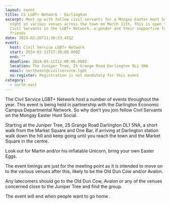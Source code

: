 ```yaml
---
layout: event
title: CS LGBT+ Network - Darlington
excerpt: Meet up with fellow civil servants for a Mongay Easter Hunt Social
  night at various venues across the town on March 11th. This is open to all
  Civil Servants in the LGBT+ Network, a:gender and their supportive family &
  friends
date: 2024-02-26T11:36:53.431Z
event:
  host: Civil Service LGBT+ Network
  start: 2024-03-11T17:30:00.000Z
  end: ""
  deadline: 2024-03-11T12:00:00.000Z
  location: The Juniper Tree, 25 Grange Road Darlington DL1 5NA
  email: northeast@civilservice.lgbt
  no-register: Registration is not mandatory for this event
category:
  - north-east
---
```

The Civil Service LGBT+ Network host a number of events throughout the year. This event is being held in partnership with the Darlington Economic Campus Departmental Network. So why don’t you join fellow Civil Servants on the Mongay Easter Hunt Social.

Starting at the Juniper Tree, 25 Grange Road Darlington DL1 5NA, a short walk from the Market Square and One Bar, if arriving at Darlington station walk down the hill and keep going until you reach the town and the Market Square in the centre.

Look out for Martin and/or his inflatable Unicorn, bring your own Easter Eggs. 

The event timings are just for the meeting point as it is intended to move on to the various venues after this, likely to be the Old Dun Cow and/or Avalon.

Any latecomers should go to the Old Dun Cow, Avalon or any of the venues concerned close to the Juniper Tree and find the group.

The event will end when people want to go home .